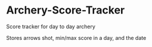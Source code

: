 # Archery-Score-Tracker
Score tracker for day to day archery

Stores arrows shot, min/max score in a day, and the date
